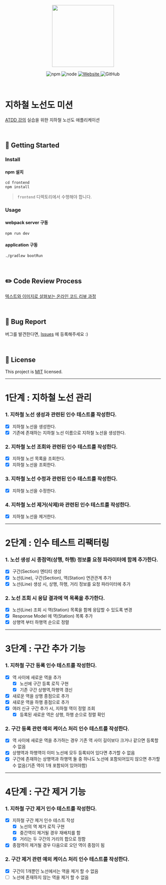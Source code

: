 <p align="center">
    <img width="200px;" src="https://raw.githubusercontent.com/woowacourse/atdd-subway-admin-frontend/master/images/main_logo.png"/>
</p>
<p align="center">
  <img alt="npm" src="https://img.shields.io/badge/npm-%3E%3D%205.5.0-blue">
  <img alt="node" src="https://img.shields.io/badge/node-%3E%3D%209.3.0-blue">
  <a href="https://edu.nextstep.camp/c/R89PYi5H" alt="nextstep atdd">
    <img alt="Website" src="https://img.shields.io/website?url=https%3A%2F%2Fedu.nextstep.camp%2Fc%2FR89PYi5H">
  </a>
  <img alt="GitHub" src="https://img.shields.io/github/license/next-step/atdd-subway-admin">
</p>

<br>

# 지하철 노선도 미션
[ATDD 강의](https://edu.nextstep.camp/c/R89PYi5H) 실습을 위한 지하철 노선도 애플리케이션

<br>

## 🚀 Getting Started

### Install
#### npm 설치
```
cd frontend
npm install
```
> `frontend` 디렉토리에서 수행해야 합니다.

### Usage
#### webpack server 구동
```
npm run dev
```
#### application 구동
```
./gradlew bootRun
```
<br>

## ✏️ Code Review Process
[텍스트와 이미지로 살펴보는 온라인 코드 리뷰 과정](https://github.com/next-step/nextstep-docs/tree/master/codereview)

<br>

## 🐞 Bug Report

버그를 발견한다면, [Issues](https://github.com/next-step/atdd-subway-admin/issues) 에 등록해주세요 :)

<br>

## 📝 License

This project is [MIT](https://github.com/next-step/atdd-subway-admin/blob/master/LICENSE.md) licensed.

---

# 1단계 : 지하철 노선 관리

### 1. 지하철 노선 생성과 관련된 인수 테스트를 작성한다.
- [X] 지하철 노선을 생성한다.
- [X] 기존에 존재하는 지하철 노선 이름으로 지하철 노선을 생성한다.

### 2. 지하철 노선 조회와 관련된 인수 테스트를 작성한다.
- [X] 지하철 노선 목록을 조회한다.
- [X] 지하철 노선을 조회한다.
  
### 3. 지하철 노선 수정과 관련된 인수 테스트를 작성한다.
- [X] 지하철 노선을 수정한다.
  
### 4. 지하철 노선 제거(삭제)와 관련된 인수 테스트를 작성한다.
- [X] 지하철 노선을 제거한다.

---

# 2단계 : 인수 테스트 리팩터링

### 1. 노선 생성 시 종점역(상행, 하행) 정보를 요청 파라미터에 함께 추가한다.
- [X] 구간(Section) 엔티티 생성
- [X] 노선(Line), 구간(Section), 역(Station) 연관관계 추가
- [X] 노선(Line) 생성 시, 상행, 하행, 거리 정보를 요청 파라미터에 추가

### 2. 노선 조회 시 응답 결과에 역 목록을 추가한다.
- [X] 노선(Line) 조회 시 역(Station) 목록을 함께 응답할 수 있도록 변경
- [X] Response Model 에 역(Station) 목록 추가
- [X] 상행역 부터 하행역 순으로 정렬

---

# 3단계 : 구간 추가 기능

### 1. 지하철 구간 등록 인수 테스트를 작성한다.
- [X] 역 사이에 새로운 역을 추가
  - [X] 노선에 구간 등록 로직 구현
  - [X] 기존 구간 상행역,하행역 갱신
- [X] 새로운 역을 상행 종점으로 추가
- [X] 새로운 역을 하행 종점으로 추가
- [X] 여러 신규 구간 추가 시, 지하철 역이 정렬 조회
  - [X] 등록된 새로운 역은 상행, 하행 순으로 정렬 확인

### 2. 구간 등록 관련 예외 케이스 처리 인수 테스트를 작성한다.
- [X] 역 사이에 새로운 역을 추가하는 경우 기존 역 사이 길이보다 크거나 같으면 등록할 수 없음
- [X] 상행역과 하행역이 이미 노선에 모두 등록되어 있다면 추가할 수 없음
- [X] 구간에 존재하는 상행역과 하행역 둘 중 하나도 노선에 포함되어있지 않으면 추가할 수 없음(기존 역이 1개 포함되어 있어야함)

---

# 4단계 : 구간 제거 기능

### 1. 지하철 구간 제거 인수 테스트를 작성한다.
- [X] 지하철 구간 제거 인수 테스트 작성
  - [X] 노선의 역 제거 로직 구현
  - [X] 중간역이 제거될 경우 재배치를 함
  - [X] 거리는 두 구간의 거리의 합으로 정함
- [X] 종점역이 제거될 경우 다음으로 오던 역이 종점이 됨

### 2. 구간 제거 관련 예외 케이스 처리 인수 테스트를 작성한다.
- [X] 구간이 1개뿐인 노선에서는 역을 제거 할 수 없음
- [ ] 노선에 존재하지 않는 역을 제거 할 수 없음